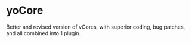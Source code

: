 # yoCore
Better and revised version of vCores, with superior coding, bug patches, and all combined into 1 plugin.
